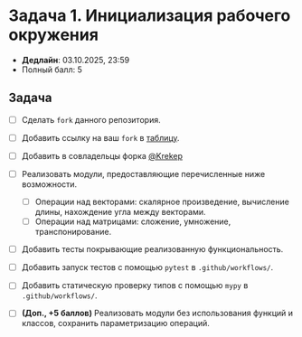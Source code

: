 # Задача 1. Инициализация рабочего окружения

* **Дедлайн**: 03.10.2025, 23:59
* Полный балл: 5

## Задача

- [ ] Сделать `fork` данного репозитория.
- [ ] Добавить ссылку на ваш `fork` в [таблицу](https://docs.google.com/spreadsheets/d/1h29GyiGds4PvkNSZqw_1VYGAAcFNKr0j-YzTJLWTHR4/edit?usp=sharing).
- [ ] Добавить в совладельцы форка [@Krekep](https://github.com/Krekep)
- [ ] Реализовать модули, предоставляющие перечисленные ниже возможности.
  - [ ] Операции над векторами: скалярное произведение, вычисление длины, нахождение угла между векторами.
  - [ ] Операции над матрицами: сложение, умножение, транспонирование.
- [ ] Добавить тесты покрывающие реализованную функциональность.
- [ ] Добавить запуск тестов с помощью `pytest` в `.github/workflows/`.
- [ ] Добавить статическую проверку типов с помощью `mypy` в `.github/workflows/`.

- [ ] **(Доп., +5 баллов)** Реализовать модули без использования функций и классов,
сохранить параметризацию операций.
